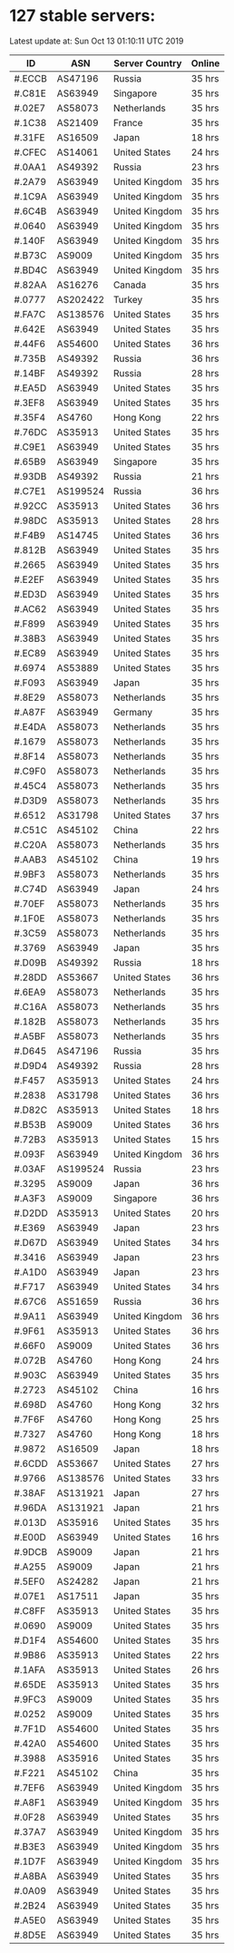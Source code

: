 # 127 stable servers:

Latest update at: Sun Oct 13 01:10:11 UTC 2019

| ID | ASN | Server Country | Online |
| -- | --- | -------------- | ------ |
| #.ECCB | AS47196 | Russia | 35 hrs |
| #.C81E | AS63949 | Singapore | 35 hrs |
| #.02E7 | AS58073 | Netherlands | 35 hrs |
| #.1C38 | AS21409 | France | 35 hrs |
| #.31FE | AS16509 | Japan | 18 hrs |
| #.CFEC | AS14061 | United States | 24 hrs |
| #.0AA1 | AS49392 | Russia | 23 hrs |
| #.2A79 | AS63949 | United Kingdom | 35 hrs |
| #.1C9A | AS63949 | United Kingdom | 35 hrs |
| #.6C4B | AS63949 | United Kingdom | 35 hrs |
| #.0640 | AS63949 | United Kingdom | 35 hrs |
| #.140F | AS63949 | United Kingdom | 35 hrs |
| #.B73C | AS9009 | United Kingdom | 35 hrs |
| #.BD4C | AS63949 | United Kingdom | 35 hrs |
| #.82AA | AS16276 | Canada | 35 hrs |
| #.0777 | AS202422 | Turkey | 35 hrs |
| #.FA7C | AS138576 | United States | 35 hrs |
| #.642E | AS63949 | United States | 35 hrs |
| #.44F6 | AS54600 | United States | 36 hrs |
| #.735B | AS49392 | Russia | 36 hrs |
| #.14BF | AS49392 | Russia | 28 hrs |
| #.EA5D | AS63949 | United States | 35 hrs |
| #.3EF8 | AS63949 | United States | 35 hrs |
| #.35F4 | AS4760 | Hong Kong | 22 hrs |
| #.76DC | AS35913 | United States | 35 hrs |
| #.C9E1 | AS63949 | United States | 35 hrs |
| #.65B9 | AS63949 | Singapore | 35 hrs |
| #.93DB | AS49392 | Russia | 21 hrs |
| #.C7E1 | AS199524 | Russia | 36 hrs |
| #.92CC | AS35913 | United States | 36 hrs |
| #.98DC | AS35913 | United States | 28 hrs |
| #.F4B9 | AS14745 | United States | 36 hrs |
| #.812B | AS63949 | United States | 35 hrs |
| #.2665 | AS63949 | United States | 35 hrs |
| #.E2EF | AS63949 | United States | 35 hrs |
| #.ED3D | AS63949 | United States | 35 hrs |
| #.AC62 | AS63949 | United States | 35 hrs |
| #.F899 | AS63949 | United States | 35 hrs |
| #.38B3 | AS63949 | United States | 35 hrs |
| #.EC89 | AS63949 | United States | 35 hrs |
| #.6974 | AS53889 | United States | 35 hrs |
| #.F093 | AS63949 | Japan | 35 hrs |
| #.8E29 | AS58073 | Netherlands | 35 hrs |
| #.A87F | AS63949 | Germany | 35 hrs |
| #.E4DA | AS58073 | Netherlands | 35 hrs |
| #.1679 | AS58073 | Netherlands | 35 hrs |
| #.8F14 | AS58073 | Netherlands | 35 hrs |
| #.C9F0 | AS58073 | Netherlands | 35 hrs |
| #.45C4 | AS58073 | Netherlands | 35 hrs |
| #.D3D9 | AS58073 | Netherlands | 35 hrs |
| #.6512 | AS31798 | United States | 37 hrs |
| #.C51C | AS45102 | China | 22 hrs |
| #.C20A | AS58073 | Netherlands | 35 hrs |
| #.AAB3 | AS45102 | China | 19 hrs |
| #.9BF3 | AS58073 | Netherlands | 35 hrs |
| #.C74D | AS63949 | Japan | 24 hrs |
| #.70EF | AS58073 | Netherlands | 35 hrs |
| #.1F0E | AS58073 | Netherlands | 35 hrs |
| #.3C59 | AS58073 | Netherlands | 35 hrs |
| #.3769 | AS63949 | Japan | 35 hrs |
| #.D09B | AS49392 | Russia | 18 hrs |
| #.28DD | AS53667 | United States | 36 hrs |
| #.6EA9 | AS58073 | Netherlands | 35 hrs |
| #.C16A | AS58073 | Netherlands | 35 hrs |
| #.182B | AS58073 | Netherlands | 35 hrs |
| #.A5BF | AS58073 | Netherlands | 35 hrs |
| #.D645 | AS47196 | Russia | 35 hrs |
| #.D9D4 | AS49392 | Russia | 28 hrs |
| #.F457 | AS35913 | United States | 24 hrs |
| #.2838 | AS31798 | United States | 36 hrs |
| #.D82C | AS35913 | United States | 18 hrs |
| #.B53B | AS9009 | United States | 36 hrs |
| #.72B3 | AS35913 | United States | 15 hrs |
| #.093F | AS63949 | United Kingdom | 36 hrs |
| #.03AF | AS199524 | Russia | 23 hrs |
| #.3295 | AS9009 | Japan | 36 hrs |
| #.A3F3 | AS9009 | Singapore | 36 hrs |
| #.D2DD | AS35913 | United States | 20 hrs |
| #.E369 | AS63949 | Japan | 23 hrs |
| #.D67D | AS63949 | United States | 34 hrs |
| #.3416 | AS63949 | Japan | 23 hrs |
| #.A1D0 | AS63949 | Japan | 23 hrs |
| #.F717 | AS63949 | United States | 34 hrs |
| #.67C6 | AS51659 | Russia | 36 hrs |
| #.9A11 | AS63949 | United Kingdom | 36 hrs |
| #.9F61 | AS35913 | United States | 36 hrs |
| #.66F0 | AS9009 | United States | 36 hrs |
| #.072B | AS4760 | Hong Kong | 24 hrs |
| #.903C | AS63949 | United States | 35 hrs |
| #.2723 | AS45102 | China | 16 hrs |
| #.698D | AS4760 | Hong Kong | 32 hrs |
| #.7F6F | AS4760 | Hong Kong | 25 hrs |
| #.7327 | AS4760 | Hong Kong | 18 hrs |
| #.9872 | AS16509 | Japan | 18 hrs |
| #.6CDD | AS53667 | United States | 27 hrs |
| #.9766 | AS138576 | United States | 33 hrs |
| #.38AF | AS131921 | Japan | 27 hrs |
| #.96DA | AS131921 | Japan | 21 hrs |
| #.013D | AS35916 | United States | 35 hrs |
| #.E00D | AS63949 | United States | 16 hrs |
| #.9DCB | AS9009 | Japan | 21 hrs |
| #.A255 | AS9009 | Japan | 21 hrs |
| #.5EF0 | AS24282 | Japan | 21 hrs |
| #.07E1 | AS17511 | Japan | 35 hrs |
| #.C8FF | AS35913 | United States | 35 hrs |
| #.0690 | AS9009 | United States | 35 hrs |
| #.D1F4 | AS54600 | United States | 35 hrs |
| #.9B86 | AS35913 | United States | 22 hrs |
| #.1AFA | AS35913 | United States | 26 hrs |
| #.65DE | AS35913 | United States | 35 hrs |
| #.9FC3 | AS9009 | United States | 35 hrs |
| #.0252 | AS9009 | United States | 35 hrs |
| #.7F1D | AS54600 | United States | 35 hrs |
| #.42A0 | AS54600 | United States | 35 hrs |
| #.3988 | AS35916 | United States | 35 hrs |
| #.F221 | AS45102 | China | 35 hrs |
| #.7EF6 | AS63949 | United Kingdom | 35 hrs |
| #.A8F1 | AS63949 | United Kingdom | 35 hrs |
| #.0F28 | AS63949 | United States | 35 hrs |
| #.37A7 | AS63949 | United Kingdom | 35 hrs |
| #.B3E3 | AS63949 | United Kingdom | 35 hrs |
| #.1D7F | AS63949 | United Kingdom | 35 hrs |
| #.A8BA | AS63949 | United States | 35 hrs |
| #.0A09 | AS63949 | United States | 35 hrs |
| #.2B24 | AS63949 | United States | 35 hrs |
| #.A5E0 | AS63949 | United States | 35 hrs |
| #.8D5E | AS63949 | United States | 35 hrs |

